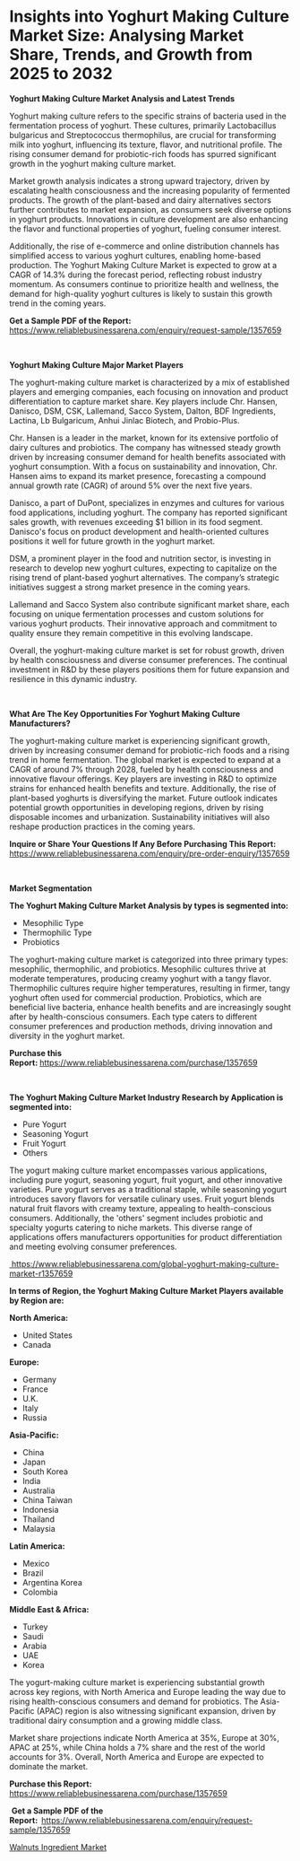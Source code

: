 <p><h1>Insights into Yoghurt Making Culture Market Size: Analysing Market Share, Trends, and Growth from 2025 to 2032</h1></p><p><strong>Yoghurt Making Culture Market Analysis and Latest Trends</strong></p>
<p><p>Yoghurt making culture refers to the specific strains of bacteria used in the fermentation process of yoghurt. These cultures, primarily Lactobacillus bulgaricus and Streptococcus thermophilus, are crucial for transforming milk into yoghurt, influencing its texture, flavor, and nutritional profile. The rising consumer demand for probiotic-rich foods has spurred significant growth in the yoghurt making culture market.</p><p>Market growth analysis indicates a strong upward trajectory, driven by escalating health consciousness and the increasing popularity of fermented products. The growth of the plant-based and dairy alternatives sectors further contributes to market expansion, as consumers seek diverse options in yoghurt products. Innovations in culture development are also enhancing the flavor and functional properties of yoghurt, fueling consumer interest.</p><p>Additionally, the rise of e-commerce and online distribution channels has simplified access to various yoghurt cultures, enabling home-based production. The Yoghurt Making Culture Market is expected to grow at a CAGR of 14.3% during the forecast period, reflecting robust industry momentum. As consumers continue to prioritize health and wellness, the demand for high-quality yoghurt cultures is likely to sustain this growth trend in the coming years.</p></p>
<p><strong>Get a Sample PDF of the Report:&nbsp;</strong> <a href="https://www.reliablebusinessarena.com/enquiry/request-sample/1357659?utm_campaign=2349&utm_medium=2&utm_source=Github&utm_content=ia&utm_term=15022025&utm_id=yoghurt-making-culture">https://www.reliablebusinessarena.com/enquiry/request-sample/1357659</a></p>
<p>&nbsp;</p>
<p><strong>Yoghurt Making Culture Major Market Players</strong></p>
<p><p>The yoghurt-making culture market is characterized by a mix of established players and emerging companies, each focusing on innovation and product differentiation to capture market share. Key players include Chr. Hansen, Danisco, DSM, CSK, Lallemand, Sacco System, Dalton, BDF Ingredients, Lactina, Lb Bulgaricum, Anhui Jinlac Biotech, and Probio-Plus.</p><p>Chr. Hansen is a leader in the market, known for its extensive portfolio of dairy cultures and probiotics. The company has witnessed steady growth driven by increasing consumer demand for health benefits associated with yoghurt consumption. With a focus on sustainability and innovation, Chr. Hansen aims to expand its market presence, forecasting a compound annual growth rate (CAGR) of around 5% over the next five years.</p><p>Danisco, a part of DuPont, specializes in enzymes and cultures for various food applications, including yoghurt. The company has reported significant sales growth, with revenues exceeding $1 billion in its food segment. Danisco's focus on product development and health-oriented cultures positions it well for future growth in the yoghurt market.</p><p>DSM, a prominent player in the food and nutrition sector, is investing in research to develop new yoghurt cultures, expecting to capitalize on the rising trend of plant-based yoghurt alternatives. The company’s strategic initiatives suggest a strong market presence in the coming years.</p><p>Lallemand and Sacco System also contribute significant market share, each focusing on unique fermentation processes and custom solutions for various yoghurt products. Their innovative approach and commitment to quality ensure they remain competitive in this evolving landscape.</p><p>Overall, the yoghurt-making culture market is set for robust growth, driven by health consciousness and diverse consumer preferences. The continual investment in R&D by these players positions them for future expansion and resilience in this dynamic industry.</p></p>
<p>&nbsp;</p>
<p><strong>What Are The Key Opportunities For Yoghurt Making Culture Manufacturers?</strong></p>
<p><p>The yoghurt-making culture market is experiencing significant growth, driven by increasing consumer demand for probiotic-rich foods and a rising trend in home fermentation. The global market is expected to expand at a CAGR of around 7% through 2028, fueled by health consciousness and innovative flavour offerings. Key players are investing in R&D to optimize strains for enhanced health benefits and texture. Additionally, the rise of plant-based yoghurts is diversifying the market. Future outlook indicates potential growth opportunities in developing regions, driven by rising disposable incomes and urbanization. Sustainability initiatives will also reshape production practices in the coming years.</p></p>
<p><strong>Inquire or Share Your Questions If Any Before Purchasing This Report:</strong> <a href="https://www.reliablebusinessarena.com/enquiry/pre-order-enquiry/1357659?utm_campaign=2349&utm_medium=2&utm_source=Github&utm_content=ia&utm_term=15022025&utm_id=yoghurt-making-culture">https://www.reliablebusinessarena.com/enquiry/pre-order-enquiry/1357659</a></p>
<p>&nbsp;</p>
<p><strong>Market Segmentation</strong></p>
<p><strong>The Yoghurt Making Culture Market Analysis by types is segmented into:</strong></p>
<p><ul><li>Mesophilic Type</li><li>Thermophilic Type</li><li>Probiotics</li></ul></p>
<p><p>The yoghurt-making culture market is categorized into three primary types: mesophilic, thermophilic, and probiotics. Mesophilic cultures thrive at moderate temperatures, producing creamy yoghurt with a tangy flavor. Thermophilic cultures require higher temperatures, resulting in firmer, tangy yoghurt often used for commercial production. Probiotics, which are beneficial live bacteria, enhance health benefits and are increasingly sought after by health-conscious consumers. Each type caters to different consumer preferences and production methods, driving innovation and diversity in the yoghurt market.</p></p>
<p><strong>Purchase this Report:&nbsp;</strong><a href="https://www.reliablebusinessarena.com/purchase/1357659?utm_campaign=2349&utm_medium=2&utm_source=Github&utm_content=ia&utm_term=15022025&utm_id=yoghurt-making-culture">https://www.reliablebusinessarena.com/purchase/1357659</a></p>
<p>&nbsp;</p>
<p><strong>The Yoghurt Making Culture Market Industry Research by Application is segmented into:</strong></p>
<p><ul><li>Pure Yogurt</li><li>Seasoning Yogurt</li><li>Fruit Yogurt</li><li>Others</li></ul></p>
<p><p>The yogurt making culture market encompasses various applications, including pure yogurt, seasoning yogurt, fruit yogurt, and other innovative varieties. Pure yogurt serves as a traditional staple, while seasoning yogurt introduces savory flavors for versatile culinary uses. Fruit yogurt blends natural fruit flavors with creamy texture, appealing to health-conscious consumers. Additionally, the 'others' segment includes probiotic and specialty yogurts catering to niche markets. This diverse range of applications offers manufacturers opportunities for product differentiation and meeting evolving consumer preferences.</p></p>
<p><a href="https://www.reliablebusinessarena.com/global-yoghurt-making-culture-market-r1357659?utm_campaign=2349&utm_medium=2&utm_source=Github&utm_content=ia&utm_term=15022025&utm_id=yoghurt-making-culture">&nbsp;https://www.reliablebusinessarena.com/global-yoghurt-making-culture-market-r1357659</a></p>
<p><strong>In terms of Region, the Yoghurt Making Culture Market Players available by Region are:</strong></p>
<p>
    <p> <strong> North America: </strong>
        <ul>
            <li>United States</li>
            <li>Canada</li>
        </ul>
        </p> 
    <p> <strong> Europe: </strong>
        <ul>
            <li>Germany</li>
            <li>France</li>
            <li>U.K.</li>
            <li>Italy</li>
            <li>Russia</li>
        </ul>
        </p> 
    <p> <strong> Asia-Pacific: </strong>
        <ul>
            <li>China</li>
            <li>Japan</li>
            <li>South Korea</li>
            <li>India</li>
            <li>Australia</li>
            <li>China Taiwan</li>
            <li>Indonesia</li>
            <li>Thailand</li>
            <li>Malaysia</li>
        </ul>
        </p> 
    <p> <strong> Latin America: </strong>
        <ul>
            <li>Mexico</li>
            <li>Brazil</li>
            <li>Argentina Korea</li>
            <li>Colombia</li>
        </ul>
        </p> 
    <p> <strong> Middle East & Africa: </strong>
        <ul>
            <li>Turkey</li>
            <li>Saudi</li>
            <li>Arabia</li>
            <li>UAE</li>
            <li>Korea</li>
        </ul>
    </p>
    </p>
<p><p>The yogurt-making culture market is experiencing substantial growth across key regions, with North America and Europe leading the way due to rising health-conscious consumers and demand for probiotics. The Asia-Pacific (APAC) region is also witnessing significant expansion, driven by traditional dairy consumption and a growing middle class. </p><p>Market share projections indicate North America at 35%, Europe at 30%, APAC at 25%, while China holds a 7% share and the rest of the world accounts for 3%. Overall, North America and Europe are expected to dominate the market.</p></p>
<p><strong>Purchase this Report: </strong><a href="https://www.reliablebusinessarena.com/purchase/1357659?utm_campaign=2349&utm_medium=2&utm_source=Github&utm_content=ia&utm_term=15022025&utm_id=yoghurt-making-culture">https://www.reliablebusinessarena.com/purchase/1357659</a></p>
<p>&nbsp;<strong>Get a Sample PDF of the Report:&nbsp;&nbsp;</strong><a href="https://www.reliablebusinessarena.com/enquiry/request-sample/1357659?utm_campaign=2349&utm_medium=2&utm_source=Github&utm_content=ia&utm_term=15022025&utm_id=yoghurt-making-culture">https://www.reliablebusinessarena.com/enquiry/request-sample/1357659</a></p>
<p><strong></strong></p>
<p><p><a href="https://github.com/nafidurii/Market-Research-Report-List-1/blob/main/walnuts-ingredient-market.md?utm_campaign=2349&utm_medium=2&utm_source=Github&utm_content=ia&utm_term=15022025&utm_id=yoghurt-making-culture">Walnuts Ingredient Market</a></p></p>